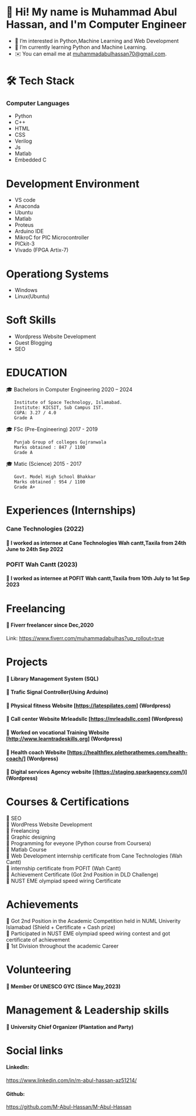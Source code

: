 # 👋 Hi! My name is Muhammad Abul Hassan, and I'm Computer Engineer
- 👀 I’m interested in Python,Machine Learning and Web Development
- 🌱 I’m currently learning Python and Machine Learning.
- ✉️ You can email me at muhammadabulhassan70@gmail.com.

# 🛠 Tech Stack
### Computer Languages
- Python   
- C++  
- HTML  
- CSS  
- Verilog  
- Js  
- Matlab 
- Embedded C

# Development Environment
- VS code
- Anaconda
- Ubuntu
- Matlab
- Proteus
- Arduino IDE
- MikroC for PIC Microcontroller
- PICkit-3
- Vivado (FPGA Artix-7)
 
# Operationg Systems
- Windows
- Linux(Ubuntu)


# Soft Skills
- Wordpress Website Development
- Guest Blogging
- SEO

# EDUCATION
🎓 Bachelors in Computer Engineering                    2020 – 2024
 
       Institute of Space Technology, Islamabad.
       Institute: KICSIT, Sub Campus IST.
       CGPA: 3.27 / 4.0
       Grade A

🎓 FSc (Pre-Engineering)                                2017 - 2019

       Punjab Group of colleges Gujranwala
       Marks obtained : 847 / 1100
       Grade A
       

🎓 Matic (Science)                                      2015 - 2017

       Govt. Model High School Bhakkar
       Marks obtained : 954 / 1100
       Grade A+
       
 # Experiences (Internships)
 ### Cane Technologies (2022)     
#### 🌱 I worked as internee at Cane Technologies Wah cantt,Taxila  from  24th June to 24th Sep 2022 

 ### POFIT Wah Cantt  (2023)   
#### 🌱 I worked as internee at POFIT Wah cantt,Taxila  from  10th July to 1st Sep 2023

# Freelancing
  #### 🌱 Fiverr freelancer since Dec,2020   
  Link: https://www.fiverr.com/muhammadabulhas?up_rollout=true    

 # Projects
 #### 🌱 Library Management System (SQL)
 #### 🌱 Trafic Signal Controller(Using Arduino)  
 #### 🌱 Physical fitness Website [https://latespilates.com] (Wordpress)   
 #### 🌱 Call center Website Mrleadsllc [https://mrleadsllc.com] (Wordpress)   
 #### 🌱 Worked on vocational Training Website [http://www.learntradeskills.org] (Wordpress)    
 #### 🌱 Health coach Website [https://healthflex.plethorathemes.com/health-coach/] (Wordpress)
 #### 🌱 Digital services Agency website [(https://staging.sparkagency.com/)] (Wordpress)


 
 # Courses & Certifications 
 🌱 SEO  
 🌱 WordPress Website Development    
 🌱 Freelancing    
 🌱 Graphic designing    
 🌱 Programming for eveyone (Python course from Coursera)      
 🌱 Matlab Course     
 🌱 Web Development internship certificate from Cane Technologies (Wah Cantt)   
 🌱 internship certificate from POFIT (Wah Cantt)         
 🌱 Achievement Certificate (Got 2nd Position in DLD Challenge)        
 🌱 NUST EME olympiad speed wiring Certificate    
    
 
# Achievements  
🌱 Got 2nd Position in the Academic Competition held in NUML Univerity Islamabad (Shield + Certificate + Cash prize)    
🌱 Participated in NUST EME olympiad speed wiring contest and got certificate of achievement    
🌱 1st Division throughout the academic Career  

# Volunteering
#### 🌱 Member Of UNESCO GYC (Since May,2023)

# Management & Leadership skills
 #### 🌱 University Chief Organizer (Plantation and Party)

# Social links
#### LinkedIn:
https://www.linkedin.com/in/m-abul-hassan-az51214/
#### Github:
 https://github.com/M-Abul-Hassan/M-Abul-Hassan

